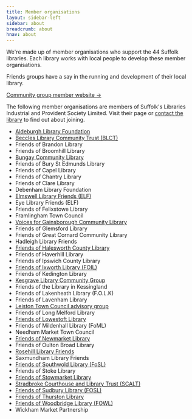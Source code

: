 ```yaml
---
title: Member organisations
layout: sidebar-left
sidebar: about
breadcrumb: about
hnav: about
---
```

We're made up of member organisations who support the 44 Suffolk libraries. Each library works with local people to develop these member organisations.

Friends groups have a say in the running and development of their local library.

[Community group member website →](http://members.suffolklibraries.co.uk)

The following member organisations are members of Suffolk's Libraries Industrial and Provident Society Limited. Visit their page or [contact the library](/libraries) to find out about joining.

* [Aldeburgh Library Foundation](/about/legal-information/member-organisations/aldeburgh-library-foundation/)
* [Beccles Library Community Trust (BLCT)](/about/legal-information/member-organisations/beccles-library-community-trust-bclt/)
* Friends of Brandon Library
* Friends of Broomhill Library
* [Bungay Community Library](/about/legal-information/member-organisations/bungay-community-library/)
* Friends of Bury St Edmunds Library
* Friends of Capel Library
* Friends of Chantry Library
* Friends of Clare Library
* Debenham Library Foundation
* [Elmswell Library Friends (ELF)](/about/legal-information/member-organisations/elmswell-library-friends-elf/)
* Eye Library Friends (ELF)
* Friends of Felixstowe Library
* Framlingham Town Council
* [Voices for Gainsborough Community Library](/about/legal-information/member-organisations/voices-for-gainsborough-community-library/)
* Friends of Glemsford Library
* Friends of Great Cornard Community Library
* Hadleigh Library Friends
* [Friends of Halesworth County Library](/about/legal-information/member-organisations/friends-of-halesworth-county-library/)
* Friends of Haverhill Library
* Friends of Ipswich County Library
* [Friends of Ixworth Library (FOIL)](/about/legal-information/member-organisations/friends-of-ixworth-library-foil)
* Friends of Kedington Library
* [Kesgrave Library Community Group](/about/legal-information/member-organisations/kesgrave-library-community-group/)
* Friends of the Library in Kessingland
* Friends of Lakenheath Library (F.O.L.K)
* Friends of Lavenham Library
* [Leiston Town Council advisory group](/about/legal-information/member-organisations/leiston-town-council-advisory-group)
* Friends of Long Melford Library
* [Friends of Lowestoft Library](/about/legal-information/member-organisations/friends-of-lowestoft-library/)
* Friends of Mildenhall Library (FoML)
* Needham Market Town Council
* [Friends of Newmarket Library](/about/legal-information/member-organisations/friends-of-newmarket-library/)
* Friends of Oulton Broad Library
* [Rosehill Library Friends](/about/legal-information/member-organisations/rosehill-library-friends/)
* Saxmundham Library Friends
* [Friends of Southwold Library (FoSL)](/about/legal-information/member-organisations/friends-of-southwold-library-fosl/)
* Friends of Stoke Library
* [Friends of Stowmarket Library](/about/legal-information/member-organisations/friends-of-stowmarket-library/)
* [Stradbroke Courthouse and Library Trust (SCALT)](/about/legal-information/member-organisations/stradbroke-courthouse-and-library-trust-scalt/)
* [Friends of Sudbury Library (FOSL)](/about/legal-information/member-organisations/friends-of-sudbury-library-fosl/)
* [Friends of Thurston Library](/about/legal-information/member-organisations/friends-of-thurston-library/)
* [Friends of Woodbridge Library (FOWL)](/about/legal-information/member-organisations/friends-of-woodbridge-library-fowl/)
* Wickham Market Partnership
